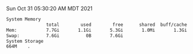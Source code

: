 Sun Oct 31 05:30:20 AM MDT 2021
```bash
System Memory
               total        used        free      shared  buff/cache   available
Mem:           7.7Gi       1.1Gi       5.3Gi       1.0Mi       1.3Gi       6.2Gi
Swap:          7.6Gi          0B       7.6Gi
System Storage
664M	.
```
